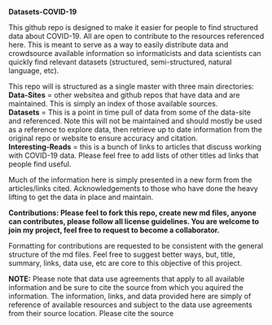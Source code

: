 **Datasets-COVID-19** <br />

This github repo is designed to make it easier for people to find structured data about COVID-19. All are open to contribute to the resources referenced here. This is meant to serve as a way to easily distribute data and crowdsource available information so informaticists and data scientists can quickly find relevant datasets (structured, semi-structured, natural language, etc).<br />

This repo will is structured as a single master with three main directories: <br />
**Data-Sites** = other websitea and github repos that have data and are maintained. This is simply an index of those available sources.<br />
**Datasets** = This is a point in time pull of data from some of the data-site and referenced. Note this will not be maintained and should mostly be used as a reference to explore data, then retrieve up to date information from the original repo or website to ensure accuracy and citation.<br />
**Interesting-Reads** = this is a bunch of links to articles that discuss working with COVID-19 data. Please feel free to add lists of other titles ad links that people find useful.<br />

Much of the information here is simply presented in a new form from the articles/links cited. Acknowledgements to those who have done the heavy lifting to get the data in place and maintain. <br />

**Contributions: Please feel to fork this repo, create new md files, anyone can contributes, please follow all license guidelines. You are welcome to join my project, feel free to request to become a collaborator.**<br />

Formatting for contributions are requested to be consistent with the general structure of the md files. Feel free to suggest better ways, but, title, summary, links, data use, etc are core to this objective of this project.<br />

**NOTE:** Please note that data use agreements that apply to all available information and be sure to cite the source from which you aquired the information. The information, links, and data provided here are simply of reference of available resources and subject to the data use agreements from their source location. Please cite the source  
